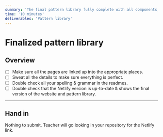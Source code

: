 ```yaml
---
summary: 'The final pattern library fully complete with all components, example pages & fantastic explanations.'
time: '10 minutes'
deliverables: 'Pattern library'
---
```


# Finalized pattern library

## Overview

- [ ] Make sure all the pages are linked up into the appropriate places.
- [ ] Sweat all the details to make sure everything is perfect.
- [ ] Double check all your spelling & grammar in the readmes.
- [ ] Double check that the Netlify version is up-to-date & shows the final version of the website and pattern library.

---

## Hand in

Nothing to submit. Teacher will go looking in your repository for the Netlify link.
